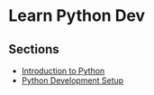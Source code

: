 # Learn Python Dev

## Sections

* [Introduction to Python](./python/README.md)
* [Python Development Setup](./env/README.md)

